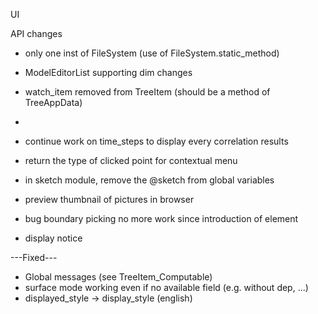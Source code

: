 UI

API changes
* only one inst of FileSystem (use of FileSystem.static_method)
* ModelEditorList supporting dim changes
* watch_item removed from TreeItem (should be a method of TreeAppData)
* 



* continue work on time_steps to display every correlation results
* return the type of clicked point for contextual menu
* in sketch module, remove the @sketch from global variables
* preview thumbnail of pictures in browser
* bug boundary picking no more work since introduction of element
* display notice




---Fixed---
* Global messages (see TreeItem_Computable)
* surface mode working even if no available field (e.g. without dep, ...)
* displayed_style -> display_style (english)